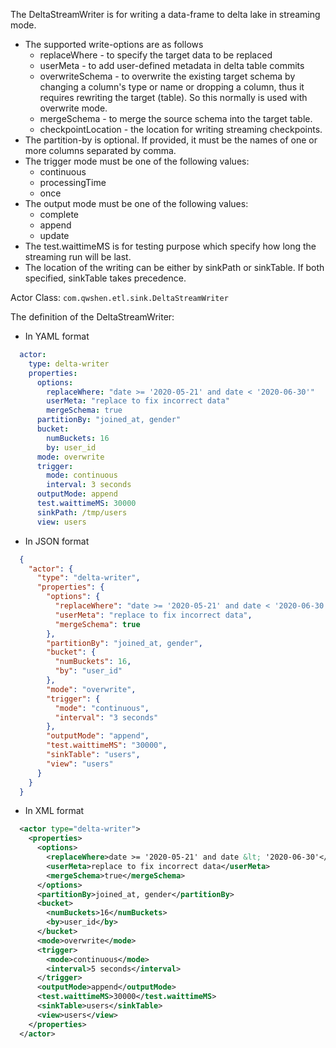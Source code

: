 The DeltaStreamWriter is for writing a data-frame to delta lake in streaming mode.

- The supported write-options are as follows
    - replaceWhere - to specify the target data to be replaced
    - userMeta - to add user-defined metadata in delta table commits
    - overwriteSchema - to overwrite the existing target schema by changing a column's type or name or dropping a column, thus it requires rewriting the target (table). So this normally is used with overwrite mode.
    - mergeSchema - to merge the source schema into the target table.
    - checkpointLocation - the location for writing streaming checkpoints.
- The partition-by is optional. If provided, it must be the names of one or more columns separated by comma.
- The trigger mode must be one of the following values:
  - continuous
  - processingTime
  - once
- The output mode must be one of the following values:
  - complete
  - append
  - update
- The test.waittimeMS is for testing purpose which specify how long the streaming run will be last.
- The location of the writing can be either by sinkPath or sinkTable. If both specified, sinkTable takes precedence.

Actor Class: `com.qwshen.etl.sink.DeltaStreamWriter`

The definition of the DeltaStreamWriter:

- In YAML format
```yaml
  actor:
    type: delta-writer
    properties:
      options:
        replaceWhere: "date >= '2020-05-21' and date < '2020-06-30'"
        userMeta: "replace to fix incorrect data"
        mergeSchema: true
      partitionBy: "joined_at, gender"
      bucket:
        numBuckets: 16
        by: user_id
      mode: overwrite
      trigger:
        mode: continuous
        interval: 3 seconds
      outputMode: append
      test.waittimeMS: 30000
      sinkPath: /tmp/users
      view: users      
```
- In JSON format
```json
  {
    "actor": {
      "type": "delta-writer",
      "properties": {
        "options": {
          "replaceWhere": "date >= '2020-05-21' and date < '2020-06-30'",
          "userMeta": "replace to fix incorrect data",
          "mergeSchema": true
        },
        "partitionBy": "joined_at, gender",
        "bucket": {
          "numBuckets": 16,
          "by": "user_id"
        },
        "mode": "overwrite",
        "trigger": {
          "mode": "continuous",
          "interval": "3 seconds"
        },
        "outputMode": "append",
        "test.waittimeMS": "30000",
        "sinkTable": "users",
        "view": "users"
      }
    }
  }
```
- In XML format
```xml
  <actor type="delta-writer">
    <properties>
      <options>
        <replaceWhere>date >= '2020-05-21' and date &lt; '2020-06-30'</replaceWhere>
        <userMeta>replace to fix incorrect data</userMeta>
        <mergeSchema>true</mergeSchema>
      </options>
      <partitionBy>joined_at, gender</partitionBy>
      <bucket>
        <numBuckets>16</numBuckets>
        <by>user_id</by>
      </bucket>
      <mode>overwrite</mode>
      <trigger>
        <mode>continuous</mode>
        <interval>5 seconds</interval>
      </trigger>
      <outputMode>append</outputMode>
      <test.waittimeMS>30000</test.waittimeMS>
      <sinkTable>users</sinkTable>
      <view>users</view>
    </properties>
  </actor>
```

